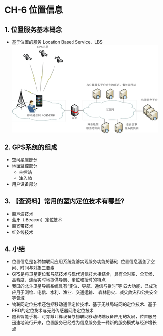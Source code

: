 # CH-6 位置信息

## 1. 位置服务基本概念

- 基于位置的服务 Location Based Service，LBS
![](2020-07-06-15-05-06.png)

## 2. GPS系统的组成
- 空间星座部分
- 地面监控部分
  - 主控站
  - 注入站
- 用户设备部分

## 3. 【查资料】常用的室内定位技术有哪些?
- 超声波技术
- 蓝牙（iBeacon）定位技术
- 超宽带技术
- 红外线技术

## 4. 小结
- 位置信息是各种物联网应用系统能够实现服务功能的基础. 位置信息涵盖了空间、时间与对象三要素
- GPS是将卫星定位和导航技术与现代通信技术相结合，具有全时空、全天候、高精度、连续实时地提供导航、定位和授时的特点
- 我国的北斗卫星导航系统具有“定位、导航、通信与授时”等 四大功能，已成功应用于测绘、电信、水利、渔业、交通运输、 森林防火、减灾救灾和公共安全等领域
- 物联网定位技术还包括移动通信定位技术、基于无线局域网的定位技术、基于RFID的定位技术与无线传感器网络定位技术
- 随着智能手机、可穿戴计算设备与物联网移动终端设备应用的发展，位置服务迅速地流行开来，位置服务已经成为信息服务业一种新的服务模式与经济增长点
